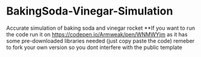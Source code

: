 # BakingSoda-Vinegar-Simulation
Accurate simulation of baking soda and vinegar rocket **If you want to run the code run it on https://codepen.io/Armweak/pen/WNMWYjm as it has some pre-downloaded libraries needed (just copy paste the code) remeber to fork your own version so you dont interfere with the public template
